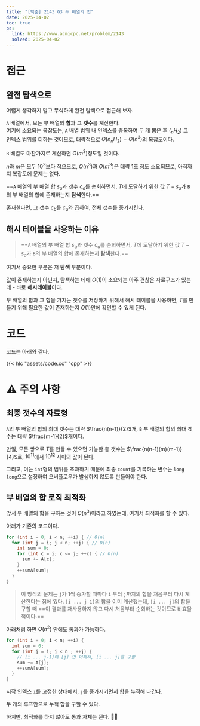 ```yaml
---
title: "[백준] 2143 G3 두 배열의 합"
date: 2025-04-02
toc: true
ps:
  link: https://www.acmicpc.net/problem/2143
  solved: 2025-04-02
---
```


# 접근

## 완전 탐색으로

어렵게 생각하지 말고 무식하게 완전 탐색으로 접근해 보자.

`A` 배열에서, 모든 부 배열의 **합**과 그 **갯수**를 계산한다.  
여기에 소요되는 복잡도는, `A` 배열 범위 내 인덱스를 중복하여 두 개 뽑은 후 ($_nH_2$) 그 인덱스 범위를 더하는 것이므로, 대략적으로 $O(n_nH_2) = O(n^3)$의 복잡도이다.

`B` 배열도 마찬가지로 계산하면 $O(m^3)$정도일 것이다.

$n$과 $m$은 모두 $10^3$보다 작으므로, $O(n^3)$과 $O(m^3)$은 대략 1초 정도 소요되므로, 아직까지 복잡도에 문제는 없다.

==`A` 배열의 부 배열 합 $s_a$과 갯수 $c_a$를 순회하면서, $T$에 도달하기 위한 값 $T-s_a$가 `B`의 부 배열의 합에 존재하는지 **탐색**한다.==

존재한다면, 그 갯수 $c_b$를 $c_a$와 곱하여, 전체 갯수를 증가시킨다.

## 해시 테이블을 사용하는 이유

> ==`A` 배열의 부 배열 합 $s_a$과 갯수 $c_a$를 순회하면서, $T$에 도달하기 위한 값 $T-s_a$가 `B`의 부 배열의 합에 존재하는지 **탐색**한다.==

여기서 중요한 부분은 저 **탐색** 부분이다.

값이 존재하는지 아닌지, 탐색하는 데에 $O(1)$이 소요되는 아주 괜찮은 자료구조가 있는데 - 바로 **해시테이블**이다.

부 배열의 합과 그 합을 가지는 갯수를 저장하기 위해서 해시 테이블을 사용하면, $T$를 만들기 위해 필요한 값이 존재하는지 $O(1)$안에 확인할 수 있게 된다.

# 코드

코드는 아래와 같다.

{{< hlc "assets/code.cc" "cpp" >}}

# ⚠️ 주의 사항

## 최종 갯수의 자료형

`A`의 부 배열의 합의 최대 갯수는 대략 $\frac{n(n-1)}{2}$개, `B` 부 배열의 합의 최대 갯수는 대략 $\frac{m-1}{2}$개이다.

만일, 모든 쌍으로 $T$를 만들 수 있으면 가능한 총 갯수는 $\frac{n(n-1)(m)(m-1)}{4}$로, $10^{11}$에서 $10^{12}$ 사이의 값이 된다.

그리고, 이는 `int`형의 범위를 초과하기 때문에 최종 `count`를 기록하는 변수는 `long long`으로 설정하여 오버플로우가 발생하지 않도록 만들어야 한다.

## 부 배열의 합 로직 최적화

앞서 부 배열의 합을 구하는 것이 $O(n^3)$이라고 하였는데, 여기서 최적화를 할 수 있다.

아래가 기존의 코드이다.

```cpp
for (int i = 0; i < n; ++i) { // O(n)
  for (int j = i; j < n; ++j) { // O(n)
    int sum = 0;
    for (int c = i; c <= j; ++c) { // O(n)
      sum += A[c];
    }
    ++sumA[sum];
  }
}
```

> 이 방식의 문제는 `j`가 1씩 증가할 때마다 `i` 부터 `j`까지의 합을 처음부터 다시 계산한다는 점에 있다. `[i ... j-1]`의 합을 이미 계산했는데, `[i ... j]`의 합을 구할 때 ==이 결과를 재사용하지 않고 다시 처음부터 순회하는 것이므로 비효율적이다.==

아래처럼 하면 $O(n^2)$ 안에도 통과가 가능하다.

```cpp
for (int i = 0; i < n; ++i) {
  int sum = 0;
  for (int j = i; j < n ; ++j) {
    // [i ... j-1]에 [j] 만 더해서, [i ... j]를 구함
    sum += A[j];
    ++sumA[sum];
  }
}
```

시작 인덱스 `i`를 고정한 상태에서, `j`를 증가시키면서 합을 누적해 나간다.

두 개의 루프만으로 누적 합을 구할 수 있다.

하지만, 최적화를 하지 않아도 통과 자체는 된다. 🤷‍♂️
